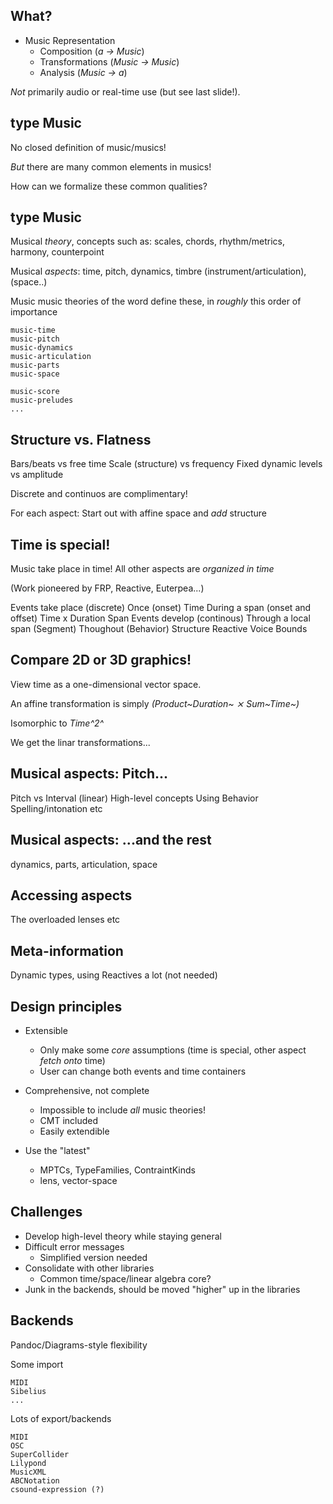

## What?

* Music Representation
    - Composition (*a → Music*)
    - Transformations (*Music → Music*)
    - Analysis (*Music → a*)

*Not* primarily audio or real-time use (but see last slide!).

## type Music

No closed definition of music/musics!

*But* there are many common elements in musics!

  How can we formalize these common qualities?

## type Music

Musical *theory*, concepts such as: scales, chords, rhythm/metrics, harmony, counterpoint

Musical *aspects*: time, pitch, dynamics, timbre (instrument/articulation), (space..)

Music music theories of the word define these, in *roughly* this order of importance

    music-time
    music-pitch
    music-dynamics
    music-articulation
    music-parts
    music-space
    
    music-score
    music-preludes
    ...

## Structure vs. Flatness

Bars/beats vs free time
Scale (structure) vs frequency
Fixed dynamic levels vs amplitude

Discrete and continuos are complimentary!

For each aspect: Start out with affine space and *add* structure

## Time is special!

  Music take place in time!
  All other aspects are *organized in time*

  (Work pioneered by FRP, Reactive, Euterpea...)
  
  Events take place (discrete)
    Once (onset)
      Time
    During a span (onset and offset)
      Time x Duration
      Span
  Events develop (continous)
    Through a local span (Segment)
    Thoughout (Behavior)
  Structure
    Reactive
    Voice
    Bounds
  
## Compare 2D or 3D graphics!

View time as a one-dimensional vector space.

An affine transformation is simply *(Product~Duration~ ⨯ Sum~Time~)*

Isomorphic to *Time^2^*

We get the linar transformations...

## Musical aspects: Pitch...
  Pitch vs Interval (linear)
  High-level concepts
  Using Behavior
  Spelling/intonation etc

## Musical aspects: ...and the rest

dynamics, parts, articulation, space

## Accessing aspects

The overloaded lenses etc

## Meta-information

Dynamic types, using Reactives a lot (not needed)


## Design principles

- Extensible
    - Only make some *core* assumptions (time is special, other aspect *fetch onto* time)
    - User can change both events and time containers

- Comprehensive, not complete
    - Impossible to include *all* music theories!
    - CMT included
    - Easily extendible

- Use the "latest"
    - MPTCs, TypeFamilies, ContraintKinds
  - lens, vector-space


## Challenges

- Develop high-level theory while staying general
- Difficult error messages
    - Simplified version needed
- Consolidate with other libraries
    - Common time/space/linear algebra core?
- Junk in the backends, should be moved "higher" up in the libraries

## Backends

Pandoc/Diagrams-style flexibility

  Some import

    MIDI
    Sibelius
    ...
  Lots of export/backends

    MIDI
    OSC
    SuperCollider
    Lilypond
    MusicXML
    ABCNotation
    csound-expression (?)

